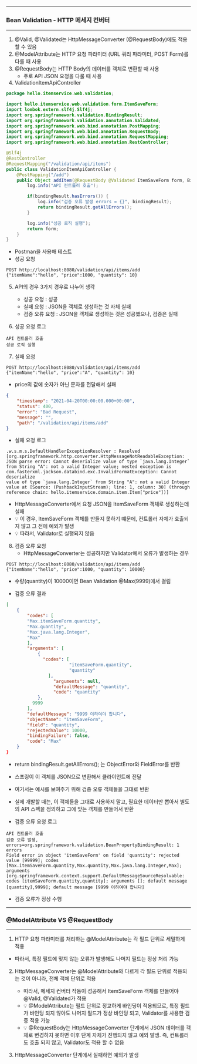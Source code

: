 -----
### Bean Validation - HTTP 메세지 컨버터
-----
1. @Valid, @Validated는 HttpMessageConverter (@RequestBody)에도 적용할 수 있음
2. @ModelAttribute는 HTTP 요청 파라미터 (URL 쿼리 파라미터, POST Form)를 다룰 때 사용
3. @RequestBody는 HTTP Body의 데이터를 객체로 변환할 때 사용
   - 주로 API JSON 요청을 다룰 때 사용
4. ValidationItemApiController
```java
package hello.itemservice.web.validation;

import hello.itemservice.web.validation.form.ItemSaveForm;
import lombok.extern.slf4j.Slf4j;
import org.springframework.validation.BindingResult;
import org.springframework.validation.annotation.Validated;
import org.springframework.web.bind.annotation.PostMapping;
import org.springframework.web.bind.annotation.RequestBody;
import org.springframework.web.bind.annotation.RequestMapping;
import org.springframework.web.bind.annotation.RestController;

@Slf4j
@RestController
@RequestMapping("/validation/api/items")
public class ValidationItemApiController {
    @PostMapping("/add")
    public Object addItem(@RequestBody @Validated ItemSaveForm form, BindingResult bindingResult) {
        log.info("API 컨트롤러 호출");

        if(bindingResult.hasErrors()) {
            log.info("검증 오류 발생 errors = {}", bindingResult);
            return bindingResult.getAllErrors();
        }

        log.info("성공 로직 실행");
        return form;
    }
}
```
  - Postman을 사용해 테스트
  - 성공 요청
```
POST http://localhost:8080/validation/api/items/add 
{"itemName":"hello", "price":1000, "quantity": 10}
```

5. API의 경우 3가지 경우로 나누어 생각
   - 성공 요청 : 성공
   - 실패 요청 : JSON을 객체로 생성하는 것 자체 실패
   - 검증 오류 요청 : JSON을 객체로 생성하는 것은 성공했으나, 검증은 실패

6. 성공 요청 로그
```
API 컨트롤러 호출 
성공 로직 실행
```

7. 실패 요청
```
POST http://localhost:8080/validation/api/items/add 
{"itemName":"hello", "price":"A", "quantity": 10}
```
  - price의 값에 숫자가 아닌 문자를 전달해서 실패
```json
{
    "timestamp": "2021-04-20T00:00:00.000+00:00", 
    "status": 400,
    "error": "Bad Request", 
    "message": "",
    "path": "/validation/api/items/add"
}
```
  - 실패 요청 로그
```
.w.s.m.s.DefaultHandlerExceptionResolver : Resolved
[org.springframework.http.converter.HttpMessageNotReadableException: JSON parse error: Cannot deserialize value of type `java.lang.Integer` from String "A": not a valid Integer value; nested exception is com.fasterxml.jackson.databind.exc.InvalidFormatException: Cannot deserialize
value of type `java.lang.Integer` from String "A": not a valid Integer value at [Source: (PushbackInputStream); line: 1, column: 30] (through reference chain: hello.itemservice.domain.item.Item["price"])]
```
  - HttpMessageConverter에서 요청 JSON을 ItemSaveForm 객체로 생성하는데 실패
  - 💡 이 경우, ItemSaveForm 객체를 만들지 못하기 떄문에, 컨트롤러 자체가 호출되지 않고 그 전에 예외가 발생
  - 💡 따라서, Validator로 실행되지 않음

8. 검증 오류 요청
   - HttpMessageConverter는 성공하지만 Validator에서 오류가 발생하는 경우
```
POST http://localhost:8080/validation/api/items/add 
{"itemName":"hello", "price":1000, "quantity": 10000}
```
  - 수량(quantity)이 10000이면 Bean Validation @Max(9999)에서 걸림

  - 검증 오류 결과
```json
[
    {
        "codes": [
        "Max.itemSaveForm.quantity", 
        "Max.quantity",
        "Max.java.lang.Integer", 
        "Max"
        ],
        "arguments": [
            {
              "codes": [
                        "itemSaveForm.quantity", 
                        "quantity"
                ],
                  "arguments": null,
                  "defaultMessage": "quantity", 
                  "code": "quantity"
            },
          9999
        ],
        "defaultMessage": "9999 이하여야 합니다", 
        "objectName": "itemSaveForm",
        "field": "quantity",
        "rejectedValue": 10000, 
        "bindingFailure": false, 
        "code": "Max"
    }
}
```
  - return bindingResult.getAllErrors(); 는 ObjectError와 FieldError를 반환
  - 스프링이 이 객체를 JSON으로 변환해서 클라이언트에 전달
  - 여기서는 예시를 보여주기 위해 검증 오류 객체들을 그대로 반환
  - 실제 개발할 때는, 이 객체들을 그대로 사용하지 말고, 필요한 데이터만 뽑아서 별도의 API 스펙을 정의하고 그에 맞는 객체를 만들어서 반환
  
  - 검증 오류 요청 로그
```
API 컨트롤러 호출
검증 오류 발생, errors=org.springframework.validation.BeanPropertyBindingResult: 1 errors
Field error in object 'itemSaveForm' on field 'quantity': rejected value [99999]; codes [Max.itemSaveForm.quantity,Max.quantity,Max.java.lang.Integer,Max]; arguments 
[org.springframework.context.support.DefaultMessageSourceResolvable: codes [itemSaveForm.quantity,quantity]; arguments []; default message [quantity],9999]; default message [9999 이하여야 합니다]
```
  - 검증 오류가 정상 수행

-----
### @ModelAttribute VS @RequestBody
-----
1. HTTP 요청 파라미터를 처리하는 @ModelAttribute는 각 필드 단위로 세밀하게 적용
  - 따라서, 특정 필드에 맞지 않는 오류가 발생해도 나머지 필드는 정상 처리 가능

2. HttpMessageConverter는 @ModelAttribute와 다르게 각 필드 단위로 적용되는 것이 아니라, 전체 객체 단위로 적용
   - 따라서, 메세지 컨버터 작동이 성공해서 ItemSaveForm 객체를 만들어야 @Valid, @Validated가 적용
   - 💡 @ModelAttribute는 필드 단위로 정교하게 바인딩이 적용되므로, 특정 필드가 바인딩 되지 않아도 나머지 필드가 정상 바인딩 되고, Validator를 사용한 검증 적용 가능
   - 💡 @RequestBody는 HttpMessageConverter 단계에서 JSON 데이터를 객체로 변경하지 못하면 이후 단계 자체가 진행되지 않고 예외 발생. 즉, 컨트롤러도 호출 되지 않고, Validator도 적용 할 수 없음

3. HttpMessageConverter 단계에서 실패하면 예외가 발생
  
